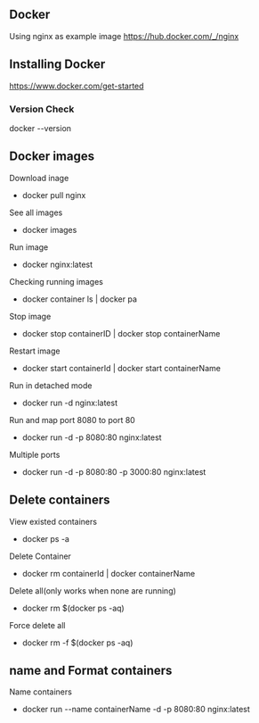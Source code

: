 ## Docker

Using nginx as example image https://hub.docker.com/_/nginx

## Installing Docker

https://www.docker.com/get-started

### Version Check

docker --version

## Docker images

Download inage

* docker pull nginx

See all images

* docker images

Run image

* docker nginx:latest

Checking running images

* docker container ls | docker pa

Stop image

* docker stop containerID | docker stop containerName

Restart image

* docker start containerId | docker start containerName

Run in detached mode

* docker run -d nginx:latest

Run and map port 8080 to port 80

* docker run -d -p 8080:80 nginx:latest

Multiple ports

* docker run -d -p 8080:80 -p 3000:80 nginx:latest

## Delete containers

View existed containers

* docker ps -a

Delete  Container 

* docker rm containerId | docker containerName

Delete all(only works when none are running)

* docker rm $(docker ps -aq)

Force delete all

* docker rm -f $(docker ps -aq)

## name and Format containers

Name containers

* docker run --name containerName -d -p 8080:80 nginx:latest


